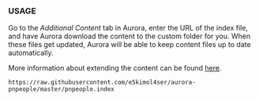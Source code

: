 ### USAGE

Go to the _Additional Content_ tab in Aurora, enter the URL of the index file, and have Aurora download the content to the custom folder for you. When these files get updated, Aurora will be able to keep content files up to date automatically.

More information about extending the content can be found [here](http://aurorabuilder.com/content/ "Additional Content").

`https://raw.githubusercontent.com/e5kimol4ser/aurora-pnpeople/master/pnpeople.index`
